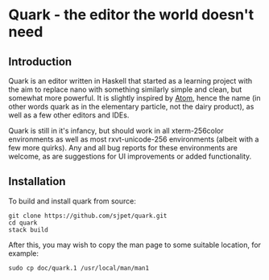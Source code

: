 # Quark - the editor the world doesn't need

## Introduction

Quark is an editor written in Haskell that started as a learning project with
the aim to replace nano with something similarly simple and clean, but somewhat
more powerful. It is slightly inspired by [Atom](https://atom.io), hence the
name (in other words quark as in the elementary particle, not the dairy
product), as well as a few other editors and IDEs.

Quark is still in it's infancy, but should work in all xterm-256color
environments as well as most rxvt-unicode-256 environments (albeit with a few
more quirks). Any and all bug reports for these environments are welcome, as
are suggestions for UI improvements or added functionality.

## Installation

To build and install quark from source:

    git clone https://github.com/sjpet/quark.git
    cd quark
    stack build

After this, you may wish to copy the man page to some suitable location, for example:

    sudo cp doc/quark.1 /usr/local/man/man1
